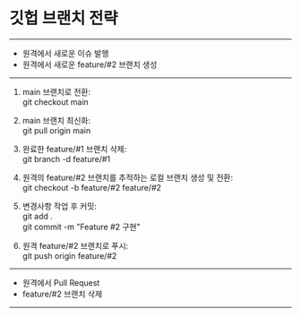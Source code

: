 # 깃헙 브랜치 전략
-------------------------------------
- 원격에서 새로운 이슈 발행
- 원격에서 새로운 feature/#2 브랜치 생성
-------------------------------------
1. main 브랜치로 전환:<br>
git checkout main

2. main 브랜치 최신화:<br>
git pull origin main

3. 완료한 feature/#1 브랜치 삭제:<br>
git branch -d feature/#1

4. 원격의 feature/#2 브랜치를 추적하는 로컬 브랜치 생성 및 전환:<br>
git checkout -b feature/#2 feature/#2

5. 변경사항 작업 후 커밋:<br>
git add .<br>
git commit -m "Feature #2 구현"

6. 원격 feature/#2 브랜치로 푸시:<br>
git push origin feature/#2
-------------------------------------
- 원격에서 Pull Request
- feature/#2 브랜치 삭제
-------------------------------------
